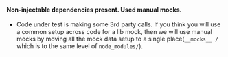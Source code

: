 #### Non-injectable dependencies present. Used manual mocks. ####

 - Code under test is making some 3rd party calls. If you think you will use a common setup across code for a lib mock, then we will use manual mocks by moving all the mock data setup to a single place(`__mocks__ /` which is to the same level of `node_modules/`).